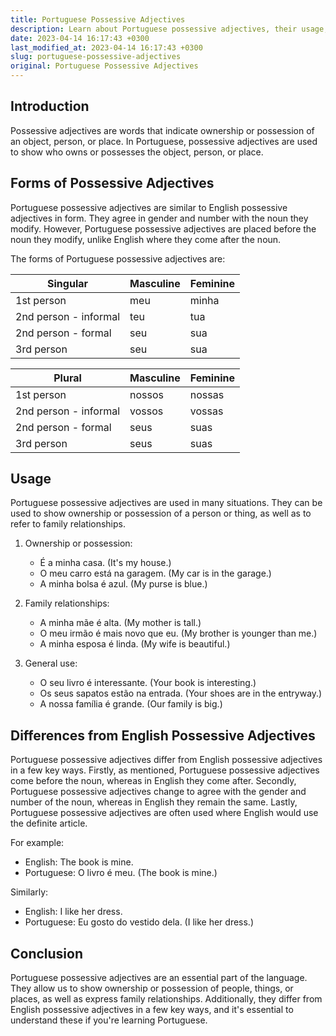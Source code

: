 ```yaml
---
title: Portuguese Possessive Adjectives
description: Learn about Portuguese possessive adjectives, their usage, and how they differ from English possessive adjectives.
date: 2023-04-14 16:17:43 +0300
last_modified_at: 2023-04-14 16:17:43 +0300
slug: portuguese-possessive-adjectives
original: Portuguese Possessive Adjectives
---
```

## Introduction

Possessive adjectives are words that indicate ownership or possession of an object, person, or place. In Portuguese, possessive adjectives are used to show who owns or possesses the object, person, or place.

## Forms of Possessive Adjectives

Portuguese possessive adjectives are similar to English possessive adjectives in form. They agree in gender and number with the noun they modify. However, Portuguese possessive adjectives are placed before the noun they modify, unlike English where they come after the noun.

The forms of Portuguese possessive adjectives are:

| Singular | Masculine | Feminine |
| --- | --- | --- |
| 1st person | meu | minha |
| 2nd person - informal | teu | tua |
| 2nd person - formal | seu | sua |
| 3rd person | seu | sua |

| Plural | Masculine | Feminine |
| --- | --- | --- |
| 1st person | nossos | nossas |
| 2nd person - informal | vossos | vossas |
| 2nd person - formal | seus | suas |
| 3rd person | seus | suas |

## Usage

Portuguese possessive adjectives are used in many situations. They can be used to show ownership or possession of a person or thing, as well as to refer to family relationships.

1. Ownership or possession:

    - É a minha casa. (It's my house.)
    - O meu carro está na garagem. (My car is in the garage.)
    - A minha bolsa é azul. (My purse is blue.)

2. Family relationships:

    - A minha mãe é alta. (My mother is tall.)
    - O meu irmão é mais novo que eu. (My brother is younger than me.)
    - A minha esposa é linda. (My wife is beautiful.)

3. General use:

    - O seu livro é interessante. (Your book is interesting.)
    - Os seus sapatos estão na entrada. (Your shoes are in the entryway.)
    - A nossa família é grande. (Our family is big.)

## Differences from English Possessive Adjectives

Portuguese possessive adjectives differ from English possessive adjectives in a few key ways. Firstly, as mentioned, Portuguese possessive adjectives come before the noun, whereas in English they come after. Secondly, Portuguese possessive adjectives change to agree with the gender and number of the noun, whereas in English they remain the same. Lastly, Portuguese possessive adjectives are often used where English would use the definite article.

For example:

- English: The book is mine.
- Portuguese: O livro é meu. (The book is mine.)

Similarly:

- English: I like her dress.
- Portuguese: Eu gosto do vestido dela. (I like her dress.)

## Conclusion

Portuguese possessive adjectives are an essential part of the language. They allow us to show ownership or possession of people, things, or places, as well as express family relationships. Additionally, they differ from English possessive adjectives in a few key ways, and it's essential to understand these if you're learning Portuguese.